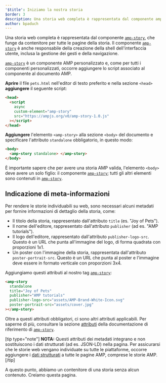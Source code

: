 ```yaml
---
'$title': Iniziamo la nostra storia
$order: 3
description: Una storia web completa è rappresentata dal componente amp-story, che funge da contenitore per tutte le pagine della storia. Il componente amp-story è anche responsabile di ...
author: bpaduch
---
```


Una storia web completa è rappresentata dal componente [`amp-story`](../../../../documentation/components/reference/amp-story.md), che funge da contenitore per tutte le pagine della storia. Il componente [`amp-story`](../../../../documentation/components/reference/amp-story.md) è anche responsabile della creazione della shell dell'interfaccia utente, inclusa la gestione dei gesti e della navigazione.

[`amp-story`](../../../../documentation/components/reference/amp-story.md) è un componente AMP personalizzato e, come per tutti i componenti personalizzati, occorre aggiungere lo script associato al componente al documento AMP.

**Aprire** il file `pets.html` nell'editor di testo preferito e nella sezione `<head>` **aggiungere** il seguente script:

```html
<head>
  <script
    async
    custom-element="amp-story"
    src="https://ampjs.org/v0/amp-story-1.0.js"
  ></script>
</head>
```

**Aggiungere** l'elemento `<amp-story>` alla sezione `<body>` del documento e specificare l'attributo `standalone` obbligatorio, in questo modo:

```html
<body>
  <amp-story standalone> </amp-story>
</body>
```

È importante sapere che per avere una storia AMP valida, l'elemento `<body>` deve avere un solo figlio: il componente [`amp-story`](../../../../documentation/components/reference/amp-story.md); tutti gli altri elementi sono contenuti in [`amp-story`](../../../../documentation/components/reference/amp-story.md).

## Indicazione di meta-informazioni

Per rendere le storie individuabili su web, sono necessari alcuni metadati per fornire informazioni di dettaglio della storia, come:

- Il titolo della storia, rappresentato dall'attributo `title` (es. "Joy of Pets").
- Il nome dell'editore, rappresentato dall'attributo `publisher` (ad es. "AMP tutorials").
- Il logo dell'editore, rappresentato dall'attributo `publisher-logo-src`. Questo è un URL che punta all'immagine del logo, di forma quadrata con proporzioni 1x1.
- Un poster con l'immagine della storia, rappresentata dall'attributo `poster-portrait-src`. Questo è un URL che punta al poster e l'immagine deve essere in formato verticale con proporzioni 3x4.

Aggiungiamo questi attributi al nostro tag [`amp-story`](../../../../documentation/components/reference/amp-story.md):

```html
<amp-story
  standalone
  title="Joy of Pets"
  publisher="AMP tutorials"
  publisher-logo-src="assets/AMP-Brand-White-Icon.svg"
  poster-portrait-src="assets/cover.jpg"
></amp-story>
```

Oltre a questi attributi obbligatori, ci sono altri attributi applicabili. Per saperne di più, consultare la sezione [attributi](../../../../documentation/components/reference/amp-story.md#attributes) della documentazione di riferimento di [`amp-story`](../../../../documentation/components/reference/amp-story.md).

[tip type="note"] **NOTA:** Questi attributi dei metadati integrano e non sostituiscono i dati strutturati (ad es. JSON-LD) nella pagina. Per assicurarsi che le storie web vengano individuate su tutte le piattaforme, occorre aggiungere i [dati strutturati](../../../../documentation/guides-and-tutorials/optimize-measure/discovery.md#integrate-with-third-party-platforms-through-additional-metadata) a tutte le pagine AMP, comprese le storie AMP. [/tip]

A questo punto, abbiamo un contenitore di una storia senza alcun contenuto. Creiamo questa pagina.
